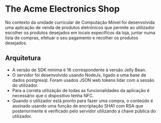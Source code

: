 # The Acme Electronics Shop

No contexto da unidade curricular de Computação Móvel foi desenvolvida uma aplicação de venda de produtos eletrónicos que permite ao utilizador escolher os produtos desejados em locais específicos da loja, juntar numa lista de compras, efetuar o seu pagamento e recolher os produtos desejados. 


## Arquitetura 
* A versão de SDK mínima é 16 correspondente à versão Jelly Bean.
* O servidor foi desenvolvido usando NodeJs, ligado a uma base de dados postgresql. Foram usados JSON web tokens lidar com  a sessão do utilizador.
* Para a correta utilização de todas as funcionalidades da aplicação é necessário que o dispositivo tenha NFC.
* Quando o utilizador está pronto para fazer uma compra, o conteúdo é assinado usando uma função de encriptação SHA1 com RSA que posteriormente é verificado pelo servidor utilizando a chave pública do utilizador.


